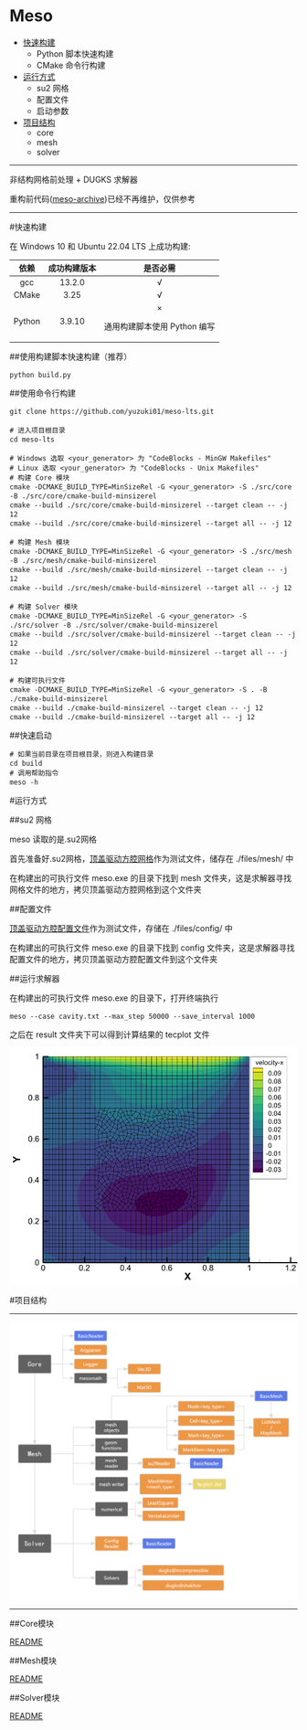 # Meso

- [快速构建](#快速构建)
    - Python 脚本快速构建
    - CMake 命令行构建
- [运行方式](#运行方式)
    - su2 网格
    - 配置文件
    - 启动参数
- [项目结构](#项目结构)
    - core
    - mesh
    - solver

---

非结构网格前处理 + DUGKS 求解器

重构前代码(<a href="https://github.com/yuzuki01/meso-archive">meso-archive</a>)已经不再维护，仅供参考

---

#快速构建

在 Windows 10 和 Ubuntu 22.04 LTS 上成功构建:

|依赖|成功构建版本|是否必需|
|:---:|:---:|:---:|
|gcc|13.2.0|√|
|CMake|3.25|√|
|Python|3.9.10|×<p>通用构建脚本使用 Python 编写</p>|

##使用构建脚本快速构建（推荐）

```
python build.py
```

##使用命令行构建
```
git clone https://github.com/yuzuki01/meso-lts.git

# 进入项目根目录
cd meso-lts

# Windows 选取 <your_generator> 为 "CodeBlocks - MinGW Makefiles"
# Linux 选取 <your_generator> 为 "CodeBlocks - Unix Makefiles"
# 构建 Core 模块
cmake -DCMAKE_BUILD_TYPE=MinSizeRel -G <your_generator> -S ./src/core -B ./src/core/cmake-build-minsizerel
cmake --build ./src/core/cmake-build-minsizerel --target clean -- -j 12
cmake --build ./src/core/cmake-build-minsizerel --target all -- -j 12

# 构建 Mesh 模块
cmake -DCMAKE_BUILD_TYPE=MinSizeRel -G <your_generator> -S ./src/mesh -B ./src/mesh/cmake-build-minsizerel
cmake --build ./src/mesh/cmake-build-minsizerel --target clean -- -j 12
cmake --build ./src/mesh/cmake-build-minsizerel --target all -- -j 12

# 构建 Solver 模块
cmake -DCMAKE_BUILD_TYPE=MinSizeRel -G <your_generator> -S ./src/solver -B ./src/solver/cmake-build-minsizerel
cmake --build ./src/solver/cmake-build-minsizerel --target clean -- -j 12
cmake --build ./src/solver/cmake-build-minsizerel --target all -- -j 12

# 构建可执行文件
cmake -DCMAKE_BUILD_TYPE=MinSizeRel -G <your_generator> -S . -B ./cmake-build-minsizerel
cmake --build ./cmake-build-minsizerel --target clean -- -j 12
cmake --build ./cmake-build-minsizerel --target all -- -j 12
```

##快速启动
```
# 如果当前目录在项目根目录，则进入构建目录
cd build
# 调用帮助指令
meso -h
```

#运行方式

##su2 网格

meso 读取的是.su2网格

首先准备好.su2网格，[顶盖驱动方腔网格](files/mesh/cavity.su2)作为测试文件，储存在 ./files/mesh/ 中

在构建出的可执行文件 meso.exe 的目录下找到 mesh 文件夹，这是求解器寻找网格文件的地方，拷贝顶盖驱动方腔网格到这个文件夹

##配置文件

[顶盖驱动方腔配置文件](files/config/cavity.txt)作为测试文件，存储在 ./files/config/ 中

在构建出的可执行文件 meso.exe 的目录下找到 config 文件夹，这是求解器寻找配置文件的地方，拷贝顶盖驱动方腔配置文件到这个文件夹

##运行求解器

在构建出的可执行文件 meso.exe 的目录下，打开终端执行

```
meso --case cavity.txt --max_step 50000 --save_interval 1000
```

之后在 result 文件夹下可以得到计算结果的 tecplot 文件

![img](files/cavity_demo.png)

#项目结构

---

![image](files/meso%20structure.png)

---

##Core模块

[README](src/core/README.md)

##Mesh模块

[README](src/mesh/README.md)

##Solver模块

[README](src/solver/README.md)
